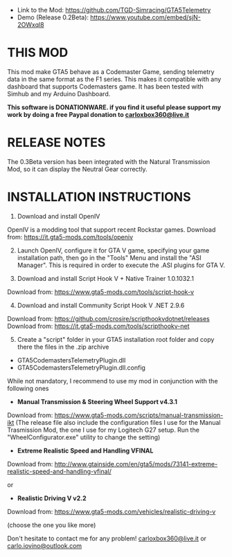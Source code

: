 - Link to the Mod: https://github.com/TGD-Simracing/GTA5Telemetry
- Demo (Release 0.2Beta): https://www.youtube.com/embed/sjN-2OWxql8

THIS MOD
========
This mod make GTA5 behave as a Codemaster Game, sending telemetry data in the same format as the F1 series.
This makes it compatible with any dashboard that supports Codemasters game.
It has been tested with Simhub and my Arduino Dashboard.

<b>This software is DONATIONWARE. if you find it useful please support my work by doing a free Paypal donation to carloxbox360@live.it</b>

RELEASE NOTES
=============
The 0.3Beta version has been integrated with the Natural Transmission Mod, so it can display the Neutral Gear correctly.

INSTALLATION INSTRUCTIONS 
=========================
1. Download and install OpenIV 

OpenIV is a modding tool that support recent Rockstar games.
Download from: https://it.gta5-mods.com/tools/openiv

2. Launch OpenIV, configure it for GTA V game, specifying your game installation path, then go in the "Tools" Menu and install the "ASI Manager". This is required in order to execute the .ASI plugins for GTA V.

3. Download and install Script Hook V + Native Trainer 1.0.1032.1

Download from: https://www.gta5-mods.com/tools/script-hook-v

4. Download and install Community Script Hook V .NET 2.9.6

Download from: https://github.com/crosire/scripthookvdotnet/releases
Download from: https://it.gta5-mods.com/tools/scripthookv-net

5. Create a "script" folder in your GTA5 installation root folder and copy there the files in the .zip archive

- GTA5CodemastersTelemetryPlugin.dll
- GTA5CodemastersTelemetryPlugin.dll.config

While not mandatory, I recommend to use my mod in conjunction with the following ones

- <b>Manual Transmission & Steering Wheel Support v4.3.1</b>

Download from: https://www.gta5-mods.com/scripts/manual-transmission-ikt
(The release file also include the configuration files I use for the Manual Trasmission Mod, the one I use for my Logitech G27 setup.
Run the "WheelConfigurator.exe" utility to change the setting)

- <b>Extreme Realistic Speed and Handling VFINAL</b>

Download from: http://www.gtainside.com/en/gta5/mods/73141-extreme-realistic-speed-and-handling-vfinal/

or

- <b>Realistic Driving V v2.2</b>

Download from: https://www.gta5-mods.com/vehicles/realistic-driving-v

(choose the one you like more)

Don't hesitate to contact me for any problem!
carloxbox360@live.it or carlo.iovino@outlook.com



